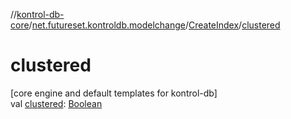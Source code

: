 //[kontrol-db-core](../../../index.md)/[net.futureset.kontroldb.modelchange](../index.md)/[CreateIndex](index.md)/[clustered](clustered.md)

# clustered

[core engine and default templates for kontrol-db]\
val [clustered](clustered.md): [Boolean](https://kotlinlang.org/api/latest/jvm/stdlib/kotlin/-boolean/index.html)
